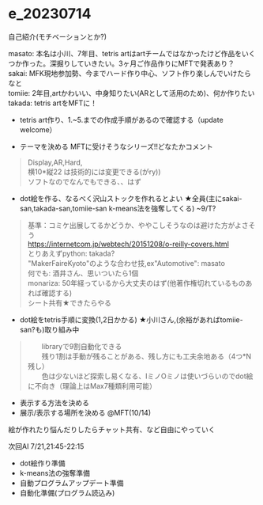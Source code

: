 # e_20230714

自己紹介(モチベーションとか?)  

masato: 本名は小川、7年目、tetris artはartチームではなかったけど作品をいくつか作った。深掘りしていきたい。3ヶ月ご作品作りにMFTで発表あり？  
sakai: MFK現地参加勢、今までハード作り中心、ソフト作り楽しんでいけたらなと  
tomiie: 2年目,artかわいい、中身知りたい(ARとして活用のため)、何か作りたい  
takada: tetris artをMFTに！  

- tetris art作り、1.~5.までの作成手順があるので確認する（update welcome）

- テーマを決める  MFTに受けそうなシリーズ!!どなたかコメント  
>   Display,AR,Hard,  
>   横10*縦22 は技術的には変更できる(がry))  
>   ソフトなのでなんでもできる、、はず  

- dot絵を作る、なるべく沢山ストックを作れるとよい  ★全員(主にsakai-san,takada-san,tomiie-san k-means法を強奪してくる) ~9/T?  
> 基準：コミケ出展してるかどうか、ややこしそうなのは避けた方がよさそう  
> https://internetcom.jp/webtech/20151208/o-reilly-covers.html  
> とりあえずpython: takada?  
> "MakerFaireKyoto"のような合わせ技,ex"Automotive": masato  
> 何でも: 酒井さん、思いついたら1個  
> monariza: 50年経っているから大丈夫のはず(他著作権切れているものあれば確認する)  
> シート共有★できたらやる
 
- dot絵をtetris手順に変換(1,2日かかる)  ★小川さん,(余裕があればtomiie-san?も)取り組み中  
>　　libraryで9割自動化できる  
>　　残り1割は手動が残ることがある、残し方にも工夫余地ある（4つ*N 残し）  
>　　色は少ないほど探索し易くなる、IミノOミノは使いづらいのでdot絵に不向き（理論上はMax7種類利用可能）

- 表示する方法を決める  
- 展示/表示する場所を決める  @MFT(10/14)

絵が作れたり悩んだりしたらチャット共有、など自由にやっていく  

次回AI 7/21,21:45-22:15  
- dot絵作り準備  
- k-means法の強奪準備  
- 自動プログラムアップデート準備  
- 自動化準備(プログラム読込み)  
